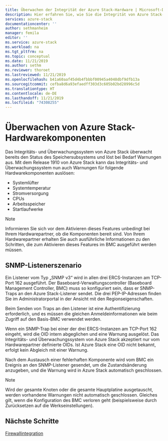 ```yaml
---
title: Überwachen der Integrität der Azure Stack-Hardware | Microsoft-Dokumentation
description: Hier erfahren Sie, wie Sie die Integrität von Azure Stack-Hardwarekomponenten überwachen.
services: azure-stack
documentationcenter: ''
author: sethmanheim
manager: femila
editor: ''
ms.service: azure-stack
ms.workload: na
ms.tgt_pltfrm: na
ms.topic: conceptual
ms.date: 11/21/2019
ms.author: sethm
ms.reviewer: thoroet
ms.lastreviewed: 11/21/2019
ms.openlocfilehash: b41a60aaf45d4b4fbbbf00945a4048dbf9dfb13a
ms.sourcegitcommit: cefba8d6a93efaedff303d3c605b02bd28996c5d
ms.translationtype: HT
ms.contentlocale: de-DE
ms.lasthandoff: 11/21/2019
ms.locfileid: "74308255"
---
```

# <a name="monitor-azure-stack-hardware-components"></a>Überwachen von Azure Stack-Hardwarekomponenten

Das Integritäts- und Überwachungssystem von Azure Stack überwacht bereits den Status des Speichersubsystems und löst bei Bedarf Warnungen aus. Mit dem Release 1910 von Azure Stack kann das Integritäts- und Überwachungssystem nun auch Warnungen für folgende Hardwarekomponenten auslösen:

- Systemlüfter
- Systemtemperatur
- Stromversorgung
- CPUs
- Arbeitsspeicher
- Startlaufwerke

> [!NOTE]
> Informieren Sie sich vor dem Aktivieren dieses Features unbedingt bei Ihrem Hardwarepartner, ob die Komponenten bereit sind. Von Ihrem Hardwarepartner erhalten Sie auch ausführliche Informationen zu den Schritten, die zum Aktivieren dieses Features im BMC ausgeführt werden müssen.

## <a name="snmp-listener-scenario"></a>SNMP-Listenerszenario

Ein Listener vom Typ „SNMP v3“ wird in allen drei ERCS-Instanzen am TCP-Port 162 ausgeführt. Der Baseboard-Verwaltungscontroller (Baseboard Management Controller, BMC) muss so konfiguriert sein, dass er SNMP-Traps an den Azure Stack-Listener sendet. Die drei PEP-IP-Adressen finden Sie im Administratorportal in der Ansicht mit den Regionseigenschaften.

Beim Senden von Traps an den Listener ist eine Authentifizierung erforderlich, und es müssen die gleichen Anmeldeinformationen wie beim Zugriff auf den Basis-BMC verwendet werden.

Wenn ein SNMP-Trap bei einer der drei ERCS-Instanzen am TCP-Port 162 eingeht, wird die OID intern abgeglichen und eine Warnung ausgelöst. Das Integritäts- und Überwachungssystem von Azure Stack akzeptiert nur vom Hardwarepartner definierte OIDs. Ist Azure Stack eine OID nicht bekannt, erfolgt kein Abgleich mit einer Warnung.

Nach dem Austausch einer fehlerhaften Komponente wird vom BMC ein Ereignis an den SNMP-Listener gesendet, um die Zustandsänderung anzugeben, und die Warnung wird in Azure Stack automatisch geschlossen.

> [!NOTE]
> Wird der gesamte Knoten oder die gesamte Hauptplatine ausgetauscht, werden vorhandene Warnungen nicht automatisch geschlossen. Gleiches gilt, wenn die Konfiguration des BMC verloren geht (beispielsweise durch Zurücksetzen auf die Werkseinstellungen).

## <a name="next-steps"></a>Nächste Schritte

[Firewallintegration](azure-stack-firewall.md)
